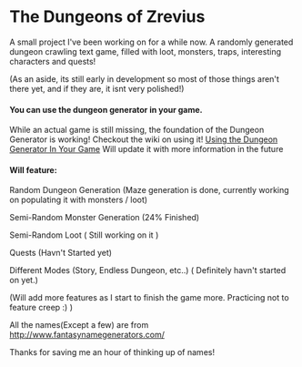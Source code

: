 # The Dungeons of Zrevius 
A small project I've been working on for a while now. A randomly generated dungeon crawling text game, filled with loot, monsters, traps, interesting characters and quests!

(As an aside, its still early in development so most of those things aren't there yet, and if they are, it isnt very polished!)

#### You can use the dungeon generator in your game.

While an actual game is still missing, the foundation of the Dungeon Generator is working! Checkout the wiki on using it! [Using the Dungeon Generator In Your Game](https://github.com/Firetryer/TextRougelike/wiki/Using-the-Dungeon-Generator-in-your-game.)
 Will update it with more information in the future

#### Will feature:


  Random Dungeon Generation      (Maze generation is done, currently working on populating it with monsters / loot)

  Semi-Random Monster Generation (24% Finished)

  Semi-Random Loot ( Still working on it )

  Quests (Havn't Started yet)

  Different Modes (Story, Endless Dungeon, etc..) ( Definitely havn't started on yet.)

  (Will add more features as I start to finish the game more. Practicing not to feature creep :) )



  All the names(Except a few) are from http://www.fantasynamegenerators.com/

  Thanks for saving me an hour of thinking up of names!
